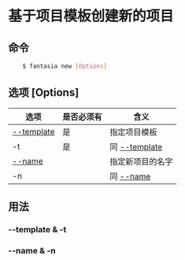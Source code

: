﻿# 基于项目模板创建新的项目

## 命令
```bash
    $ fantasia new [Options]
```

## 选项 [Options]

| 选项 | 是否必须有 | 含义 |
|---|---|---|
| [--template](###---template-&-t) | 是 | 指定项目模板 |
| -t | 是 | 同 [--template](###---template-&-t)|
| [--name](###---name-&--n) |  |  指定新项目的名字 |
| -n |  |  同 [--name](###---name-&--n) |


## 用法
### --template & -t
### --name & -n
